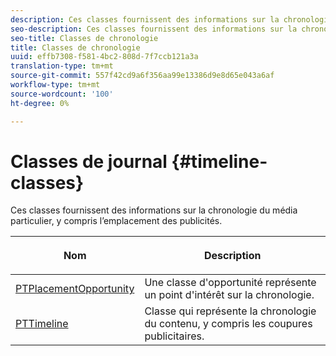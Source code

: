 ```yaml
---
description: Ces classes fournissent des informations sur la chronologie du média particulier, y compris l’emplacement des publicités.
seo-description: Ces classes fournissent des informations sur la chronologie du média particulier, y compris l’emplacement des publicités.
seo-title: Classes de chronologie
title: Classes de chronologie
uuid: effb7308-f581-4bc2-808d-7f7ccb121a3a
translation-type: tm+mt
source-git-commit: 557f42cd9a6f356aa99e13386d9e8d65e043a6af
workflow-type: tm+mt
source-wordcount: '100'
ht-degree: 0%

---
```



# Classes de journal {#timeline-classes}

Ces classes fournissent des informations sur la chronologie du média particulier, y compris l’emplacement des publicités.

<table frame="all" colsep="1" rowsep="1" id="table_6752E908BA6546549619994A3F7D5F87"> 
 <thead> 
  <tr rowsep="1"> 
   <th colname="1" class="entry"><b>Nom</b></th> 
   <th colname="2" class="entry"> <p><b>Description</b></p> </th> 
  </tr> 
 </thead>
 <tbody> 
  <tr rowsep="1"> 
   <td colname="1"> <a href="https://help.adobe.com/en_US/primetime/api/psdk/appledoc/Classes/PTPlacementOpportunity.html" format="html" scope="external"> PTPlacementOpportunity</a> </td> 
   <td colname="2"> Une classe d'opportunité représente un point d'intérêt sur la chronologie. </td> 
  </tr> 
  <tr rowsep="1"> 
   <td colname="1"><a href="https://help.adobe.com/en_US/primetime/api/psdk/appledoc/Classes/PTTimeline.html" format="html" scope="external"> PTTimeline</a> </td> 
   <td colname="2"> Classe qui représente la chronologie du contenu, y compris les coupures publicitaires. </td> 
  </tr> 
 </tbody> 
</table>